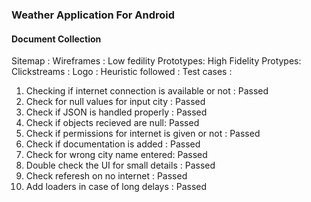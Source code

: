 ### Weather Application For Android

#### Document Collection
Sitemap :
Wireframes :
Low fedility Prototypes:
High Fidelity Protypes: 
Clickstreams :
Logo : 
Heuristic followed :
Test cases :

1. Checking if internet connection is available or not : Passed
2. Check for null values for input city : Passed
3. Check if JSON is handled properly : Passed
4. Check if objects recieved are null: Passed
5. Check if permissions for internet is given or not : Passed
6. Check if documentation is added : Passed
7. Check for wrong city name entered: Passed
8. Double check the UI for small details : Passed
9. Check referesh on no internet : Passed
10. Add loaders in case of long delays : Passed
